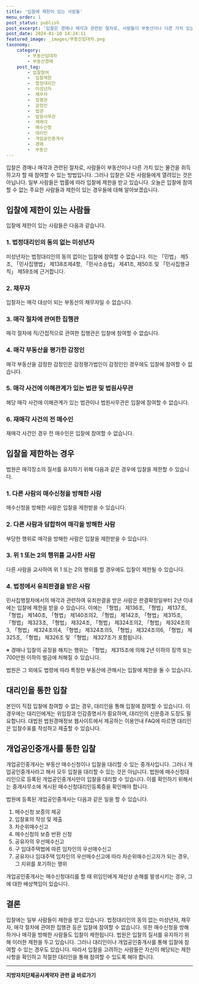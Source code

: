```yaml
---
title: '입찰에 제한이 있는 사람들'
menu_order: 1
post_status: publish
post_excerpt: '입찰은 경매나 매각과 관련된 절차로, 사람들이 부동산이나 다른 가치 있는 물건을 취득하고자 할 때 참여할 수 있는 방법입니다. 그러나 입찰은 모든 사람들에게 열려있는 것은 아닙니다. 일부 사람들은 법률에 따라 입찰에 제한을 받고 있습니다. 오늘은 입찰에 참여할 수 없는 주요한 사람들과 제한이 있는 경우들에 대해 알아보겠습니다.'
post_date: 2024-01-10 14:24:11
featured_image: _images/부동산임대차.png
taxonomy:
    category:
        - 부동산임대차
        - 부동산경매
    post_tag:
        - 입찰참여
        -  입찰제한
        -  법정대리인
        -  미성년자
        -  채무자
        -  집행관
        -  감정인
        -  법관
        -  법원사무관
        -  재매각
        -  매수신청
        -  대리인
        -  개업공인중개사
        -  경매
        -  부동산
---
```



입찰은 경매나 매각과 관련된 절차로, 사람들이 부동산이나 다른 가치 있는 물건을 취득하고자 할 때 참여할 수 있는 방법입니다. 그러나 입찰은 모든 사람들에게 열려있는 것은 아닙니다. 일부 사람들은 법률에 따라 입찰에 제한을 받고 있습니다. 오늘은 입찰에 참여할 수 없는 주요한 사람들과 제한이 있는 경우들에 대해 알아보겠습니다.

## 입찰에 제한이 있는 사람들

입찰에 제한이 있는 사람들은 다음과 같습니다.

### 1. 법정대리인의 동의 없는 미성년자

미성년자는 법정대리인의 동의 없이는 입찰에 참여할 수 없습니다. 이는 「민법」 제5조, 「민사집행법」 제138조제4항, 「민사소송법」 제41조, 제50조 및 「민사집행규칙」 제59조에 근거합니다.

### 2. 채무자

입찰자는 매각 대상이 되는 부동산의 채무자일 수 없습니다.

### 3. 매각 절차에 관여한 집행관

매각 절차에 직/간접적으로 관여한 집행관은 입찰에 참여할 수 없습니다.

### 4. 매각 부동산을 평가한 감정인

매각 부동산을 감정한 감정인은 감정평가법인이 감정인인 경우에도 입찰에 참여할 수 없습니다.

### 5. 매각 사건에 이해관계가 있는 법관 및 법원사무관

해당 매각 사건에 이해관계가 있는 법관이나 법원사무관은 입찰에 참여할 수 없습니다.

### 6. 재매각 사건의 전 매수인

재매각 사건인 경우 전 매수인은 입찰에 참여할 수 없습니다.

## 입찰을 제한하는 경우

법원은 매각장소의 질서를 유지하기 위해 다음과 같은 경우에 입찰을 제한할 수 있습니다.

### 1. 다른 사람의 매수신청을 방해한 사람

매수신청을 방해한 사람은 입찰을 제한받을 수 있습니다.

### 2. 다른 사람과 담합하여 매각을 방해한 사람

부당한 행위로 매각을 방해한 사람은 입찰을 제한받을 수 있습니다.

### 3. 위 1 또는 2의 행위를 교사한 사람

다른 사람을 교사하여 위 1 또는 2의 행위를 할 경우에도 입찰이 제한될 수 있습니다.

### 4. 법정에서 유죄판결을 받은 사람

민사집행절차에서의 매각과 관련하여 유죄판결을 받은 사람은 판결확정일부터 2년 이내에는 입찰에 제한을 받을 수 있습니다. 이에는 「형법」 제136조, 「형법」 제137조, 「형법」 제140조, 「형법」 제140조의2, 「형법」 제142조, 「형법」 제315조, 「형법」 제323조, 「형법」 제324조, 「형법」 제324조의2, 「형법」 제324조의3, 「형법」 제324조의4, 「형법」 제324조의5, 「형법」 제324조의6, 「형법」 제325조, 「형법」 제326조 및 「형법」 제327조가 포함됩니다.

※ 경매나 입찰의 공정을 해치는 행위는 「형법」 제315조에 의해 2년 이하의 징역 또는 700만원 이하의 벌금에 처해질 수 있습니다.

법원은 그 외에도 법령에 따라 특정한 부동산에 관해서는 입찰에 제한을 둘 수 있습니다.

## 대리인을 통한 입찰

본인이 직접 입찰에 참여할 수 없는 경우, 대리인을 통해 입찰에 참여할 수 있습니다. 이 경우에는 대리인에게는 위임장과 인감증명서가 필요하며, 대리인의 신분증과 도장도 필요합니다. 대법원 법원경매정보 웹사이트에서 제공하는 이용안내 FAQ에 따르면 대리인은 입찰수표를 작성하고 제출할 수 있습니다.

## 개업공인중개사를 통한 입찰

개업공인중개사는 부동산 매수신청이나 입찰을 대리할 수 있는 중개사입니다. 그러나 개업공인중개사라고 해서 모두 입찰을 대리할 수 있는 것은 아닙니다. 법원에 매수신청대리인으로 등록된 개업공인중개사만이 입찰을 대리할 수 있습니다. 이를 확인하기 위해서는 중개사무소에 게시된 매수신청대리인등록증을 확인해야 합니다.

법원에 등록된 개업공인중개사는 다음과 같은 일을 할 수 있습니다.

1. 매수신청 보증의 제공
2. 입찰표의 작성 및 제출
3. 차순위매수신고
4. 매수신청의 보증 반환 신청
5. 공유자의 우선매수신고
6. 구 임대주택법에 따른 임차인의 우선매수신고
7. 공유자나 임대주택 임차인의 우선매수신고에 따라 차순위매수신고자가 되는 경우, 그 지위를 포기하는 행위

개업공인중개사는 매수신청대리를 할 때 위임인에게 재산상 손해를 발생시키는 경우, 그에 대한 배상책임이 있습니다.

## 결론

입찰에는 일부 사람들이 제한을 받고 있습니다. 법정대리인의 동의 없는 미성년자, 채무자, 매각 절차에 관여한 집행관 등은 입찰에 참여할 수 없습니다. 또한 매수신청을 방해하거나 매각을 방해한 사람들도 입찰이 제한됩니다. 법원은 입찰의 질서를 유지하기 위해 이러한 제한을 두고 있습니다. 그러나 대리인이나 개업공인중개사를 통해 입찰에 참여할 수 있는 경우도 있습니다. 따라서 입찰을 고려하는 사람들은 자신이 해당되는 제한 사항을 확인하고 적절한 대리인을 통해 참여할 수 있도록 해야 합니다.
<!-- wp:separator -->
<hr class="wp-block-separator has-alpha-channel-opacity"/>
<!-- /wp:separator -->

<!-- wp:group {"backgroundColor":"base","layout":{"type":"constrained"}} -->
<div class="wp-block-group has-base-background-color has-background"><!-- wp:paragraph {"align":"center","fontSize":"medium"} -->
<p class="has-text-align-center has-large-font-size"><strong>지방자치단체공사계약자 관련 글 바로가기</strong></p>
<!-- /wp:paragraph -->


<!-- wp:latest-posts
{"categories":[{"id":7140,"count":19,"description":"","link":"https://uknowlaw.com/category/%ec%a7%80%eb%b0%a9%ec%9e%90%ec%b9%98%eb%8b%a8%ec%b2%b4%ea%b3%b5%ec%82%ac%ea%b3%84%ec%95%bd%ec%9e%90/","name":"지방자치단체공사계약자","slug":"지방자치단체공사계약자","taxonomy":"category","parent":0,"meta":[],"_links":{"self":[{"href":"https://uknowlaw.com/wp-json/wp/v2/categories/7140"}],"collection":[{"href":"https://uknowlaw.com/wp-json/wp/v2/categories"}],"about":[{"href":"https://uknowlaw.com/wp-json/wp/v2/taxonomies/category"}],"wp:post_type":[{"href":"https://uknowlaw.com/wp-json/wp/v2/posts?categories=7140"}],"curies":[{"name":"wp","href":"https://api.w.org/{rel}","templated":true}]}}],"postsToShow":100,"excerptLength":28,"postLayout":"grid","columns":2,"featuredImageAlign":"left","featuredImageSizeSlug":"large","fontSize":"small"} /--></div>
<!-- /wp:group -->